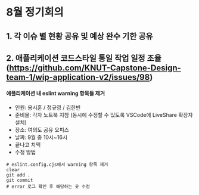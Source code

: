 # 8월 정기회의

## 1. 각 이슈 별 현황 공유 및 예상 완수 기한 공유

## 2. 애플리케이션 코드스타일 통일 작업 일정 조율 (https://github.com/KNUT-Capstone-Design-team-1/wip-application-v2/issues/98)
#### 애플리케이션 내 eslint warning 항목들 제거
- 인원: 용시훈 / 정규영 / 김한빈
- 준비물: 각자 노트북 지참 (동시에 수정할 수 있도록 VSCode에 LiveShare 확장자 설치)
- 장소: 여의도 공유 오피스
- 날짜: 9월 중 10시~16시
- 끝나고 치맥
- 수정 방법 
```
# eslint.config.cjs에서 warning 항목 제거
clear
git add .
git commit
# error 로그 확인 후 해당하는 곳 수정
```
